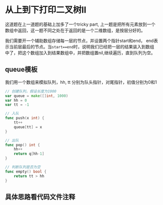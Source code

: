 # 从上到下打印二叉树II
这道题在上一道题的基础上加多了一个tricky part, 上一题是把所有元素放到一个数组中返回，这一题不同之处在于返回的是一个二维数组，是按层分好的。
  
我们需要开一个辅助数组存储每一层的节点，并设置两个指针start和end， end表示当前层最后的节点。当`start==end`时，说明我们已经把一层的结果装入到数组中了，把这个数组加入到结果数组中，并把数组置nil,继续遍历，直到队列为空。



## queue模板
我们用一个数组来模拟队列，hh, tt 分别为队头指针，对尾指针，初值分别为0和1
```go
// 创建队列，假设长度为1000
var queue = make([]int, 1000)
var hh = 0
var tt = -1

// 入队
func push(x int) {
	tt++
	queue[tt] = x
}

// 出队
func pop() int {
	hh++
	return q[hh-1]
}

// 判断队列是否为空
func empty() bool {
	return tt > hh
}
```


## 具体思路看代码文件注释